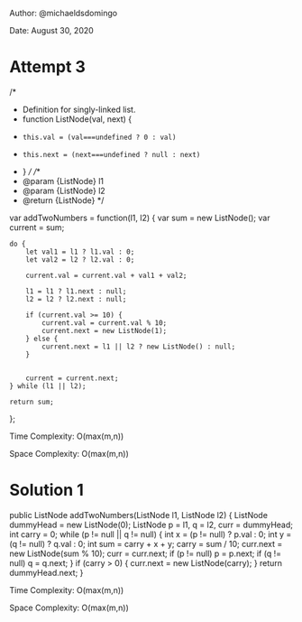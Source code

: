 Author: @michaeldsdomingo

Date: August 30, 2020

# Attempt 3

/*

 * Definition for singly-linked list.
 * function ListNode(val, next) {
 *     this.val = (val===undefined ? 0 : val)
 *     this.next = (next===undefined ? null : next)
 * }
 */
/**
 * @param {ListNode} l1
 * @param {ListNode} l2
 * @return {ListNode}
 */

var addTwoNumbers = function(l1, l2) {
    var sum = new ListNode();
    var current = sum;
     
    do {
        let val1 = l1 ? l1.val : 0;
        let val2 = l2 ? l2.val : 0;

        current.val = current.val + val1 + val2;

        l1 = l1 ? l1.next : null;
        l2 = l2 ? l2.next : null;

        if (current.val >= 10) {
            current.val = current.val % 10;
            current.next = new ListNode(1);
        } else {
            current.next = l1 || l2 ? new ListNode() : null;
        }


        current = current.next;
    } while (l1 || l2);

    return sum;
};

Time Complexity: O(max(m,n))

Space Complexity: O(max(m,n))


# Solution 1

public ListNode addTwoNumbers(ListNode l1, ListNode l2) {
    ListNode dummyHead = new ListNode(0);
    ListNode p = l1, q = l2, curr = dummyHead;
    int carry = 0;
    while (p != null || q != null) {
        int x = (p != null) ? p.val : 0;
        int y = (q != null) ? q.val : 0;
        int sum = carry + x + y;
        carry = sum / 10;
        curr.next = new ListNode(sum % 10);
        curr = curr.next;
        if (p != null) p = p.next;
        if (q != null) q = q.next;
    }
    if (carry > 0) {
        curr.next = new ListNode(carry);
    }
    return dummyHead.next;
}

Time Complexity: O(max(m,n))

Space Complexity: O(max(m,n))